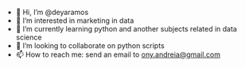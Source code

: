 - 👋 Hi, I’m @deyaramos
- 👀 I’m interested in marketing in data
- 🌱 I’m currently learning python and another subjects related in data science
- 💞️ I’m looking to collaborate on python scripts
- 📫 How to reach me: send an email to ony.andreia@gmail.com

<!---
deyaramos/deyaramos is a ✨ special ✨ repository because its `README.md` (this file) appears on your GitHub profile.
You can click the Preview link to take a look at your changes.
--->
